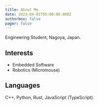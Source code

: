 ```yaml
---
title: About Me
date: 2023-04-01T05:00:00.000Z
authorbox: false
pager: false
---
```


Engineering Student, Nagoya, Japan.

## Interests

- Embedded Software
- Robotics (Micromouse)

## Languages

C++, Python, Rust, JavaScript (TypeScript).

